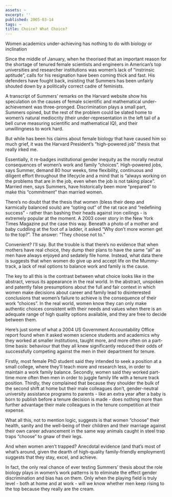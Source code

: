 ```yaml
---
assets: ~
excerpt: ''
published: 2005-03-14
tags: ~
title: Choice? What Choice?
---
```

Women academics under-achieving has nothing to do with biology or
inclination

Since the middle of January, when he theorised that an important reason
for the shortage of tenured female scientists and engineers in
American’s top universities and researcher institutions was women’s lack
of “instrinsic aptitude”, calls for his resignation have been coming
thick and fast. His defenders have fought back, insisting that Summers
has been unfairly shouted down by a politically correct cadre of
feminists.

A transcript of Summers’ remarks on the Harvard website show his
speculation on the causes of female scientific and mathematical
under-achievement was three-pronged. Discrimination plays a small part,
Summers opined, but the rest of the problem could be slated home to
women’s natural mediocrity (their under-representation in the left tail
of a bell curve measuring scientific and mathematical IQ), and their
unwillingness to work hard.

But while has been his claims about female biology that have caused him
so much grief, it was the Harvard President’s “high-powered job” thesis
that really irked me.

Essentially, it re-badges institutional gender inequity as the morally
neutral consequences of women’s work and family “choices”. High-powered
jobs, says Summer, demand 80 hour weeks, time flexibility, continuous
and diligent effort throughout the lifecycle and a mind that is “always
working on the problems that are in the job, even when the job is not
taking place”. Married men, says Summers, have historically been more
“prepared” to make this “commitment” than married women.

There’s no doubt that the thesis that women (bless their deep and
karmically balanced souls) are “opting out” of the rat race and
“redefining success” - rather than bashing their heads against iron
ceilings - is extremely popular at the moment. A 2003 cover story in the
New York Times Magazine put the case this way. Beneath a photo of a
mother and baby cuddling at the foot of a ladder, it asked “Why don’t
more women get to the top?”. The answer: “They choose not to.”

Convenient? I’ll say. But the trouble is that there’s no evidence that
when mothers have real choice, they dump their plans to have the same
“all” as men have always enjoyed and sedately file home. Instead, what
data there is suggests that when women do give up and accept life on the
Mummy-track, a lack of real options to balance work and family is the
cause.

The key to all this is the contrast between what choice looks like in
the abstract, versus its appearance in the real world. In the abstract,
unspoken and patently false presumptions about the full and fair context
in which women make decisions about career and family lead to
disinterested conclusions that women’s failure to achieve is the
consequence of their work “choices”. In the real world, women know they
can only make authentic choices consistent with their needs and values
when there is an adequate range of high quality options available, and
they are free to decide between them.

Here’s just some of what a 2004 US Government Accountability Office
report found when it asked women science students and academics why they
worked at smaller institutions, taught more, and more often on a
part-time basis: behaviour that they all knew significantly reduced
their odds of successfully competing against the men in their department
for tenure.

Firstly, most female PhD student said they intended to seek a position
at a small college, where they’ll teach more and research less, in order
to maintain a work family balance. Secondly, women said they worked
part-time more often then men in order to juggle family life with a
tenure track position. Thirdly, they complained that because they
shoulder the bulk of the second shift at home but their male colleagues
don’t, gender-neutral university assistance programs to parents - like
an extra year after a baby is born to publish before a tenure decision
is made - does nothing more than further advantage their male colleagues
in the tenure competition at their expense.

What all this, not to mention logic, suggests is that women “choose”
their health, sanity and the well-being of their children and their
marriage against their own career advancement in the same way animals
caught in steel trap traps “choose” to gnaw of their legs.

And when women aren’t trapped? Anecdotal evidence (and that’s most of
what’s around, given the dearth of high-quality family-friendly
employment) suggests that they stay, excel, and achieve.

In fact, the only real chance of ever testing Summers’ thesis about the
role biology plays in women’s work patterns is to eliminate the effect
gender discrimination and bias has on them. Only when the playing field
is truly level - both at home and at work - will we know whether men
keep rising to the top because they really are the cream.